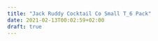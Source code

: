 ```yaml
---
title: "Jack Ruddy Cocktail Co Small T_6 Pack"
date: 2021-02-13T00:02:59+02:00
draft: true
---
```


